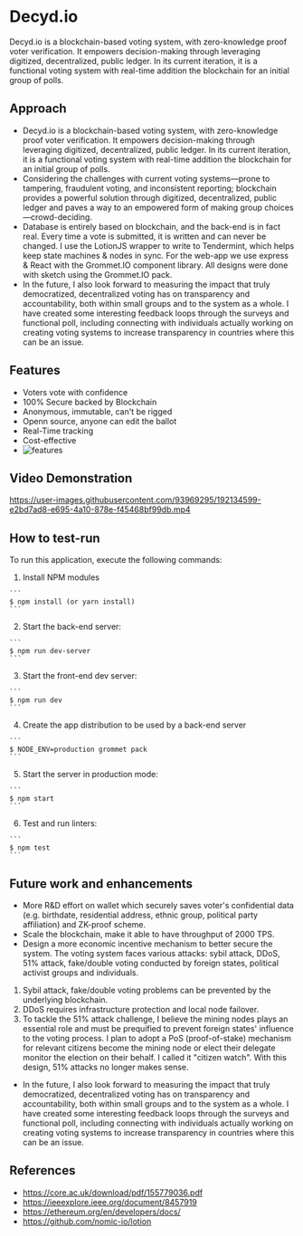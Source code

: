 # Decyd.io

Decyd.io is a blockchain-based voting system, with zero-knowledge proof voter verification. It empowers decision-making through leveraging digitized, decentralized, public ledger. In its current iteration, it is a functional voting system with real-time addition the blockchain for an initial group of polls.


## Approach

- Decyd.io is a blockchain-based voting system, with zero-knowledge proof voter verification. It empowers decision-making through leveraging digitized, decentralized, public ledger. In its current iteration, it is a functional voting system with real-time addition the blockchain for an initial group of polls.
- Considering the challenges with current voting systems—prone to tampering, fraudulent voting, and inconsistent reporting; blockchain provides a powerful solution through digitized, decentralized, public ledger and paves a way to an empowered form of making group choices—crowd-deciding.
- Database is entirely based on blockchain, and the back-end is in fact real. Every time a vote is submitted, it is written and can never be changed. I use the LotionJS wrapper to write to Tendermint, which helps keep state machines & nodes in sync. For the web-app we use express & React with the Grommet.IO component library. All designs were done with sketch using the Grommet.IO pack.
- In the future, I also look forward to measuring the impact that truly democratized, decentralized voting has on transparency and accountability, both within small groups and to the system as a whole. I have created some interesting feedback loops through the surveys and functional poll, including connecting with individuals actually working on creating voting systems to increase transparency in countries where this can be an issue.

## Features
- Voters vote with confidence
- 100% Secure backed by Blockchain
- Anonymous, immutable, can't be rigged
- Openn source, anyone can edit the ballot
- Real-Time tracking
- Cost-effective
- ![features](https://user-images.githubusercontent.com/93969295/192134615-ec4aab71-7bee-471e-a4d4-f3b4f3addebd.png)


## Video Demonstration

https://user-images.githubusercontent.com/93969295/192134599-e2bd7ad8-e695-4a10-878e-f45468bf99db.mp4

## How to test-run

To run this application, execute the following commands:

  1. Install NPM modules

    ```
    $ npm install (or yarn install)
    ```

  2. Start the back-end server:

    ```
    $ npm run dev-server
    ```

  3. Start the front-end dev server:

    ```
    $ npm run dev
    ```

  4. Create the app distribution to be used by a back-end server

    ```
    $ NODE_ENV=production grommet pack
    ```

  5. Start the server in production mode:

    ```
    $ npm start
    ```

  6. Test and run linters:

    ```
    $ npm test
    ```
    
## Future work and enhancements
- More R&D effort on wallet which securely saves voter's confidential data (e.g. birthdate, residential address, ethnic group, political party affiliation) and ZK-proof scheme.
- Scale the blockchain, make it able to have throughput of 2000 TPS.
- Design a more economic incentive mechanism to better secure the system. The voting system faces various attacks: sybil attack, DDoS, 51% attack, fake/double voting conducted by foreign states, political activist groups and individuals.
1. Sybil attack, fake/double voting problems can be prevented by the underlying blockchain.
2. DDoS requires infrastructure protection and local node failover.
3. To tackle the 51% attack challenge, I believe the mining nodes plays an essential role and must be prequified to prevent foreign states' influence to the voting process. I plan to adopt a PoS (proof-of-stake) mechanism for relevant citizens become the mining node or elect their delegate monitor the election on their behalf. I called it "citizen watch". With this design, 51% attacks no longer makes sense.
- In the future, I also look forward to measuring the impact that truly democratized, decentralized voting has on transparency and accountability, both within small groups and to the system as a whole. I have created some interesting feedback loops through the surveys and functional poll, including connecting with individuals actually working on creating voting systems to increase transparency in countries where this can be an issue.

## References
- https://core.ac.uk/download/pdf/155779036.pdf
- https://ieeexplore.ieee.org/document/8457919
- https://ethereum.org/en/developers/docs/
- https://github.com/nomic-io/lotion

